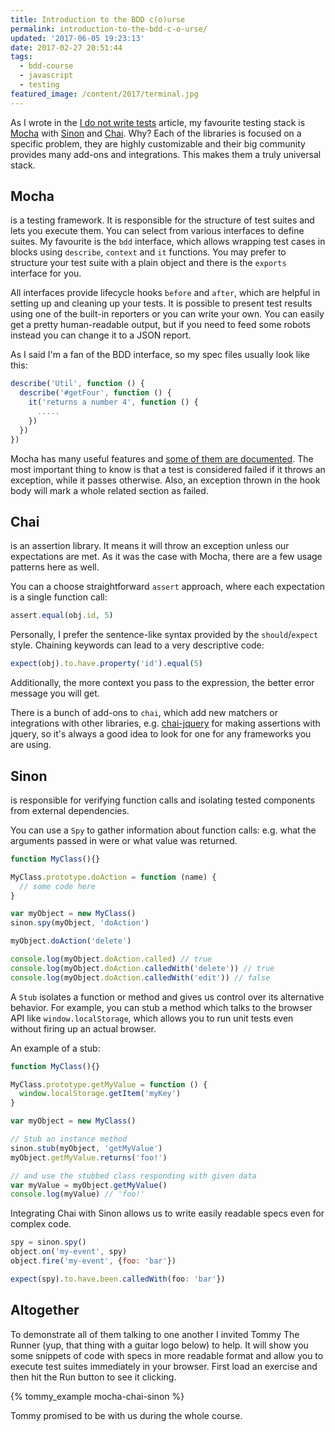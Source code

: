 ```yaml
---
title: Introduction to the BDD c(o)urse
permalink: introduction-to-the-bdd-c-o-urse/
updated: '2017-06-05 19:23:13'
date: 2017-02-27 20:51:44
tags: 
  - bdd-course 
  - javascript
  - testing
featured_image: /content/2017/terminal.jpg
---
```


As I wrote in the [I do not write tests] article, my favourite testing stack is [Mocha] with [Sinon] and [Chai]. 
Why? 
Each of the libraries is focused on a specific problem, they are highly customizable and their big community provides many add-ons and integrations. This makes them a truly universal stack.
<!-- more -->

## Mocha

is a testing framework. It is responsible for the structure of test suites and lets you execute them. You can select from various interfaces to define suites. 
My favourite is the `bdd` interface, which allows wrapping test cases in blocks using `describe`, `context` and `it` functions. 
You may prefer to structure your test suite with a plain object and there is the `exports` interface for you. 

All interfaces provide lifecycle hooks `before` and `after`, which are helpful in setting up and cleaning up your tests. It is possible to present test results using one of the built-in reporters or you can write your own. You can easily get a pretty human-readable output, but if you need to feed some robots instead you can change it to a JSON report.

As I said I'm a fan of the BDD interface, so my spec files usually look like this:

```javascript
describe('Util', function () {
  describe('#getFour', function () {
    it('returns a number 4', function () {
      .....
    }) 
  })
})
```

Mocha has many useful features and [some of them are documented](http://mochajs.org/#table-of-contents). 
The most important thing to know is that a test is considered failed if it throws an exception, while it passes otherwise. Also, an exception thrown in the hook body will mark a whole related section as failed. 

## Chai
is an assertion library. It means it will throw an exception unless our expectations are met.
As it was the case with Mocha, there are a few usage patterns here as well. 

You can a choose straightforward `assert` approach, where each expectation is a single function call: 

```javascript
assert.equal(obj.id, 5)
```

Personally, I prefer the sentence-like syntax provided by the `should`/`expect` style. Chaining keywords can lead to a very descriptive code:

```javascript
expect(obj).to.have.property('id').equal(5)
```

Additionally, the more context you pass to the expression, the better error message you will get.

There is a bunch of add-ons to `chai`, which add new matchers or integrations with other libraries, e.g. [chai-jquery] for making assertions with jquery, so it's always a good idea to look for one for any frameworks you are using.

## Sinon
is responsible for verifying function calls and isolating tested components from external dependencies. 

You can use a `Spy` to gather information about function calls: e.g. what the arguments passed in were or what value was returned. 

```javascript
function MyClass(){}

MyClass.prototype.doAction = function (name) { 
  // some code here
}

var myObject = new MyClass()
sinon.spy(myObject, 'doAction')

myObject.doAction('delete')

console.log(myObject.doAction.called) // true
console.log(myObject.doAction.calledWith('delete')) // true
console.log(myObject.doAction.calledWith('edit')) // false
```


A `Stub` isolates a function or method and gives us control over its alternative behavior. For example, you can stub a method which talks to the browser API like `window.localStorage`, which allows you to run unit tests even without firing up an actual browser.

An example of a stub:
```javascript
function MyClass(){}

MyClass.prototype.getMyValue = function () { 
  window.localStorage.getItem('myKey')
}

var myObject = new MyClass()

// Stub an instance method
sinon.stub(myObject, 'getMyValue')
myObject.getMyValue.returns('foo!')

// and use the stubbed class responding with given data
var myValue = myObject.getMyValue()
console.log(myValue) // 'foo!'
```

Integrating Chai with Sinon allows us to write easily readable specs even for complex code.

```javascript
spy = sinon.spy()
object.on('my-event', spy)
object.fire('my-event', {foo: 'bar'})

expect(spy).to.have.been.calledWith(foo: 'bar'})
```

## Altogether

To demonstrate all of them talking to one another I invited Tommy The Runner (yup, that thing with a guitar logo below) to help. 
It will show you some snippets of code with specs in more readable format and allow you to execute test suites immediately in your browser. First load an exercise and then hit the Run button to see it clicking.

{% tommy_example mocha-chai-sinon %}

Tommy promised to be with us during the whole course.

[I do not write tests]: http://blog.ertrzyiks.me/i-do-not-write-tests/
[Mocha]: https://mochajs.org/
[Sinon]: http://sinonjs.org/
[Chai]: http://chaijs.com/
[chai-jquery]: https://github.com/chaijs/chai-jquery
